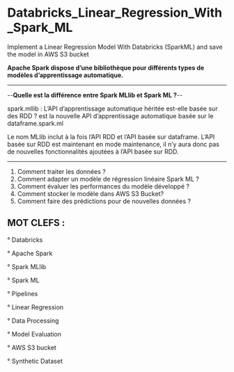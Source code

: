 # Databricks_Linear_Regression_With_Spark_ML
Implement a Linear Regression Model With Databricks (SparkML) and save the model in AWS S3 bucket


**Apache Spark dispose d’une bibliothèque pour différents types de modèles d’apprentissage automatique.**

-----------------------------------------------------------------------------------------------------------------------------------------------------------------------
--**Quelle est la différence entre Spark MLlib et Spark ML ?**--

spark.mllib : L’API d’apprentissage automatique héritée est-elle basée sur des RDD ? est la nouvelle API d’apprentissage automatique basée sur le dataframe.spark.ml

Le nom MLlib inclut à la fois l’API RDD et l’API basée sur dataframe. L’API basée sur RDD est maintenant en mode maintenance, il n’y aura donc pas de nouvelles fonctionnalités ajoutées à l’API basée sur RDD.

-----------------------------------------------------------------------------------------------------------------------------------------------------------------------

1) Comment traiter les données ?
2) Comment adapter un modèle de régression linéaire Spark ML ?
3) Comment évaluer les performances du modèle développé ?
4) Comment stocker le modèle dans AWS S3 Bucket?
6) Comment faire des prédictions pour de nouvelles données ?


## MOT CLEFS : 

° Databricks

° Apache Spark

° Spark MLlib 

° Spark ML

° Pipelines

° Linear Regression

° Data Processing

° Model Evaluation

° AWS S3 bucket

° Synthetic Dataset

